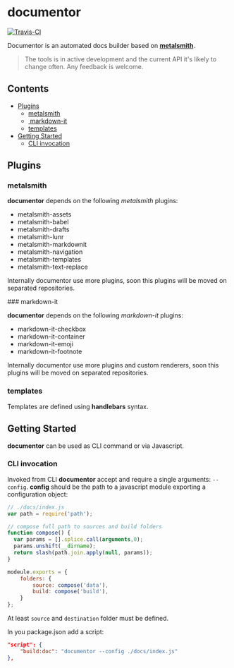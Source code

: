 # documentor 
[![Travis-CI](https://travis-ci.org/cef62/documentor.svg)](https://travis-ci.org/cef62/documentor)

Documentor is an automated docs builder based on **[metalsmith](www.metalsmith.io)**. 

> The tools is in active development and the current API it's likely to change often. Any feedback is welcome.

<!-- START doctoc generated TOC please keep comment here to allow auto update -->
<!-- DON'T EDIT THIS SECTION, INSTEAD RE-RUN doctoc TO UPDATE -->
## Contents

- [Plugins](#plugins)
  - [metalsmith](#metalsmith)
  - [ markdown-it](#markdown-it)
  - [templates](#templates)
- [Getting Started](#getting-started)
  - [CLI invocation](#cli-invocation)

<!-- END doctoc generated TOC please keep comment here to allow auto update -->

## Plugins

### metalsmith

**documentor** depends on the following _metalsmith_ plugins:

* metalsmith-assets
* metalsmith-babel
* metalsmith-drafts
* metalsmith-lunr
* metalsmith-markdownit
* metalsmith-navigation
* metalsmith-templates
* metalsmith-text-replace

Internally documentor use more plugins, soon this plugins will be moved on separated repositories.

### markdown-it

**documentor** depends on the following _markdown-it_ plugins:

* markdown-it-checkbox
* markdown-it-container
* markdown-it-emoji
* markdown-it-footnote

Internally documentor use more plugins and custom renderers, soon this plugins will be moved on separated repositories.

### templates

Templates are defined using **handlebars** syntax.

## Getting Started

**documentor** can be used as CLI command or via Javascript.

### CLI invocation

Invoked from CLI **documentor** accept and require a single arguments: `--config`. **config** should be the path to a javascript module exporting a configuration object:

```javascript
// ./docs/index.js
var path = require('path');

// compose full path to sources and build folders
function compose() {
  var params = [].splice.call(arguments,0);
  params.unshift(__dirname);
  return slash(path.join.apply(null, params));
}

modeule.exports = {
	folders: {
  		source: compose('data'),
  		build: compose('build'),
	}
};
```

At least `source` and `destination` folder must be defined.

In you package.json add a script:

```json
"script": {
	"build:doc": "documentor --config ./docs/index.js"
},
```